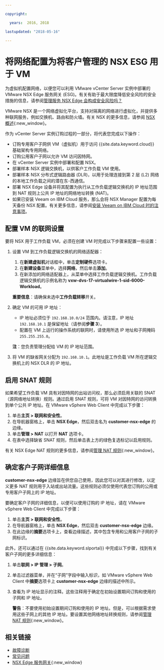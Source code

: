 ```yaml
---

copyright:

  years:  2016, 2018

lastupdated: "2018-05-16"

---
```


# 将网络配置为将客户管理的 NSX ESG 用于 VM

为虚拟机配置网络，以便您可以利用 VMware vCenter Server 实例中部署的 VMware NSX Edge 服务网关 (ESG)。有关有助于最大限度降低安全风险的安全措施的信息，请参阅[管理服务 NSX Edge 会构成安全风险吗？](../vmonic/faq.html#does-the-management-services-nsx-edge-pose-a-security-risk-)

VMware NSX 是一个网络虚拟化平台，支持对隔离的网络进行虚拟化，并提供多种联网服务，例如交换机、路由和防火墙。有关 NSX 的更多信息，请参阅 [NSX 概述](https://pubs.vmware.com/NSX-62/topic/com.vmware.nsx-cross-vcenter-install.doc/GUID-10944155-28FF-46AA-AF56-7357E2F20AF4.html){:new_window}。

作为 vCenter Server 实例订购过程的一部分，将代表您完成以下操作：
* 订购专用客户子网供 VM（虚拟机）用于访问 {{site.data.keyword.cloud}} 基础架构专用网络。
* 订购公用客户子网以允许 VM 访问因特网。
* 在 vCenter Server 实例中部署和配置 NSX。
* 部署样本 NSX 逻辑交换机，以供客户工作负载 VM 使用。
* 部署样本 NSX 分布式逻辑路由器 (DLR)，以用于处理连接到第 2 层 (L2) 网络的本地工作负载之间的潜在东-西通信。
* 部署 NSX Edge 设备并将其配置为执行从工作负载逻辑交换机的 IP 地址范围到 NAT 规则上公共 IP 地址的网络地址转换 (NAT)。
* 如果已安装 Veeam on IBM Cloud 服务，那么会将 NSX Manager 配置为每天备份 NSX 配置。有关更多信息，请参阅[安装 Veeam on IBM Cloud 时的注意事项](../services/veeam_considerations.html#considerations-when-installing-veeam-on-ibm-cloud)。


## 配置 VM 的联网设置

要将 NSX 用于工作负载 VM，必须在创建 VM 时完成以下步骤来配置一些设置：

1. 设置 VM 到工作负载逻辑交换机的网络适配器：
   1. 在**新建虚拟机**对话框中，单击**定制硬件**选项卡。
   2. 在**新建设备**菜单中，选择**网络**，然后单击**添加**。
   3. 在新添加的网络适配器上，从菜单中选择工作负载逻辑交换机。工作负载逻辑交换机的示例名称为 **vxw-dvs-17-virtualwire-1-sid-6000-Workload**。

   **重要信息**：请确保未选中**工作负载转移**开关。

2. 确定 VM 的可用 IP 地址：
   *  IP 地址必须位于 `192.168.10.0/24` 范围内。请注意，IP 地址 `192.168.10.1` 是保留地址（请参阅**步骤 3**）。
   *  配置在 VM 上运行的操作系统的联网时，请使用所选 IP 地址和子网掩码 `255.255.255.0`。

   **注**：您负责管理分配给 VM 的 IP 地址范围。

3. 将 VM 的缺省网关分配为 `192.168.10.1`。此地址是工作负载 VM 所在逻辑交换机上的 NSX DLR 的 IP 地址。

## 启用 SNAT 规则

如果希望工作负载 VM 具有对因特网的出站访问权，那么必须启用关联的 SNAT（源网络地址转换）规则。通过启用 SNAT 规则，可将 VM 对因特网的访问转换到单个公共 IP 地址。在 VMware vSphere Web Client 中完成以下步骤：

1. 单击**主页 > 联网和安全性**。
2. 在导航器窗格上，单击 **NSX Edge**，然后双击名为 **customer-nsx-edge** 的边缘。
3. 单击**管理 > NAT** 以打开 **NAT** 选项卡。
4. 在表中选择缺省 SNAT 规则，然后单击表上方的绿色复选标记以启用规则。

有关 NSX Edge NAT 规则的更多信息，请参阅[管理 NAT 规则](https://pubs.vmware.com/NSX-62/topic/com.vmware.nsx.admin.doc/GUID-5896D8CF-20E0-4691-A9EB-83AFD9D36AFD.html){:new_window}。

## 确定客户子网详细信息

**customer-nsx-edge** 边缘旨在供您自己使用，因此您可以对其进行修改，以定义更多 NAT 规则用于入站或出站流量。这些规则必须仅使用代表您订购的公用或专用客户子网上的 IP 地址。

要确定客户子网的详细信息，以便可以使用订购的 IP 地址，请在 VMware vSphere Web Client 中完成以下步骤：

1. 单击**主页 > 联网和安全性**。
2. 在导航器窗格上，单击 **NSX Edge**，然后双击 **customer-nsx-edge** 边缘。
3. 在此边缘的**摘要**选项卡上，查看边缘描述，其中包含专用和公用客户子网的子网标识。

此外，还可以通过在 {{site.data.keyword.slportal}} 中完成以下步骤，找到有关客户子网的更多详细信息：

1. 单击**联网 > IP 管理 > 子网**。
2. 单击过滤器菜单，并在“子网”字段中输入标识，如 VMware vSphere Web Client 中**摘要**选项卡上 **customer-nsx-edge** 边缘的描述中所示。
3. 查看为 IP 地址显示的注释。这些注释用于确定在初始设置期间订购和使用的子网和 IP 地址。

   **警告**：不要使用初始设置期间订购和使用的 IP 地址。但是，可以根据需求使用这些子网上的其他 IP 地址。要设置其他网络地址转换规则，请参阅[管理 NAT 规则](https://pubs.vmware.com/NSX-62/topic/com.vmware.nsx.admin.doc/GUID-5896D8CF-20E0-4691-A9EB-83AFD9D36AFD.html){:new_window}。

## 相关链接

* [故障诊断](../vcenter/vcenter_chg_impact.html)
* [常见问题](../vmonic/faq.html)
* [NSX Edge 服务网关](https://www.ibm.com/devops/method/content/architecture/virtVCenterServerPlatform/nsx-esg){:new_window}
